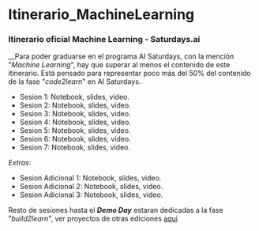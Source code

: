 # Itinerario_MachineLearning
### Itinerario oficial Machine Learning - Saturdays.ai

__Para poder graduarse en el programa AI Saturdays, con la mención "_Machine Learning_", hay que superar al menos el contenido de este itinerario.
Está pensado para representar poco más del 50% del contenido de la fase "_code2learn_" en AI Saturdays.


- Sesion 1: Notebook, slides, video.
- Sesion 2: Notebook, slides, video.
- Sesion 3: Notebook, slides, video.
- Sesion 4: Notebook, slides, video.
- Sesion 5: Notebook, slides, video.
- Sesion 6: Notebook, slides, video.
- Sesion 7: Notebook, slides, video.

_Extras_:
- Sesion Adicional 1: Notebook, slides, video.
- Sesion Adicional 2: Notebook, slides, video.
- Sesion Adicional 3: Notebook, slides, video.

Resto de sesiones hasta el ___Demo Day___ estaran dedicadas a la fase "_build2learn_", ver proyectos de otras ediciones [aqui](github.com/saturdasai/projects)
